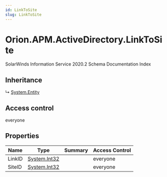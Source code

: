 ```yaml
---
id: LinkToSite
slug: LinkToSite
---
```


# Orion.APM.ActiveDirectory.LinkToSite

SolarWinds Information Service 2020.2 Schema Documentation Index

## Inheritance

↳ [System.Entity](./../System/Entity)

## Access control

everyone

## Properties

| Name | Type | Summary | Access Control |
| ------ | ------ | ------ | ------ |
| LinkID | [System.Int32](https://docs.microsoft.com/en-us/dotnet/api/system.int32) |  | everyone |
| SiteID | [System.Int32](https://docs.microsoft.com/en-us/dotnet/api/system.int32) |  | everyone |

